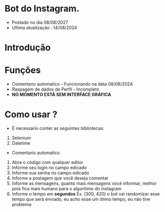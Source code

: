 # Bot do Instagram.

* Postado no dia 08/08/2027
* Ultima atualização : 14/08/2024

# Introdução


# Funções
* Comentario automatico - Funcionando na data 08/08/2024
* Raspagem de dados de Perfil - Incompleto
* **NO MOMENTO ESTÁ SEM INTERFACE GRÁFICA**


# Como usar ?
* É necessario conter as seguintes bibliotecas:
1. Selenium
2. Datetime


* Comentario automatico
1. Abra o código com qualquer editor
2. Informe seu login no campo edicado
3. Informe sua senha no campo edicado
4. Informe a postagem que você deseja comentar
5. Informe as mensagens, quanto mais mensagens você informar, melhor pois fica mais humano para o algoritimo do instagram
6. Informe o tempo em **segundos** Ex. (300, 420) o bot vai randomizar esse tempo que será enviado, eu acho esse um ótimo tempo, eu não tive problema

